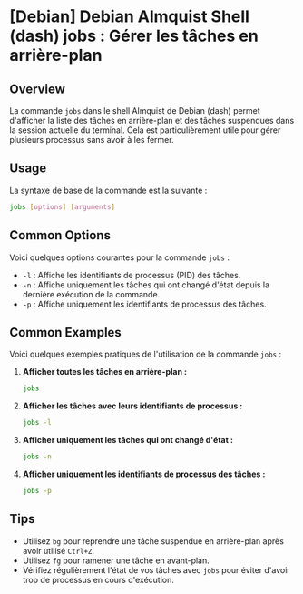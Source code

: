 # [Debian] Debian Almquist Shell (dash) jobs : Gérer les tâches en arrière-plan

## Overview
La commande `jobs` dans le shell Almquist de Debian (dash) permet d'afficher la liste des tâches en arrière-plan et des tâches suspendues dans la session actuelle du terminal. Cela est particulièrement utile pour gérer plusieurs processus sans avoir à les fermer.

## Usage
La syntaxe de base de la commande est la suivante :

```bash
jobs [options] [arguments]
```

## Common Options
Voici quelques options courantes pour la commande `jobs` :

- `-l` : Affiche les identifiants de processus (PID) des tâches.
- `-n` : Affiche uniquement les tâches qui ont changé d'état depuis la dernière exécution de la commande.
- `-p` : Affiche uniquement les identifiants de processus des tâches.

## Common Examples
Voici quelques exemples pratiques de l'utilisation de la commande `jobs` :

1. **Afficher toutes les tâches en arrière-plan :**

   ```bash
   jobs
   ```

2. **Afficher les tâches avec leurs identifiants de processus :**

   ```bash
   jobs -l
   ```

3. **Afficher uniquement les tâches qui ont changé d'état :**

   ```bash
   jobs -n
   ```

4. **Afficher uniquement les identifiants de processus des tâches :**

   ```bash
   jobs -p
   ```

## Tips
- Utilisez `bg` pour reprendre une tâche suspendue en arrière-plan après avoir utilisé `Ctrl+Z`.
- Utilisez `fg` pour ramener une tâche en avant-plan.
- Vérifiez régulièrement l'état de vos tâches avec `jobs` pour éviter d'avoir trop de processus en cours d'exécution.